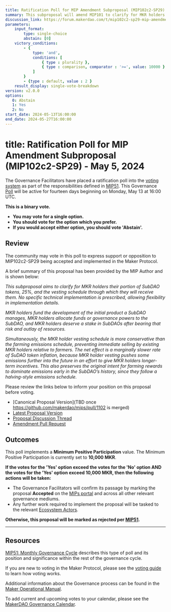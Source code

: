 ```yaml
---
title: Ratification Poll for MIP Amendment Subproposal (MIP102c2-SP29) - May 5, 2024
summary: This subproposal will amend MIP101 to clarify for MKR holders their portion of SubDAO tokens, 25%, and the vesting schedule through which they will receive them.
discussion_link: https://forum.makerdao.com/t/mip102c2-sp29-mip-amendment-subproposals/23672
parameters:
    input_format:
        type: single-choice
        abstain: [0]
    victory_conditions:
        - {
            type: 'and',
            conditions: [
                { type : plurality },
                { type : comparison, comparator : '>=', value: 10000 }
            ]
        }
        - {type : default, value : 2 }
    result_display: single-vote-breakdown
version: v2.0.0
options:
   0: Abstain
   1: Yes
   2: No
start_date: 2024-05-13T16:00:00
end_date: 2024-05-27T16:00:00
---
```

# title: Ratification Poll for MIP Amendment Subproposal (MIP102c2-SP29) - May 5, 2024

The Governance Facilitators have placed a ratification poll into the [voting system](https://vote.makerdao.com/polling) as part of the responsibilities defined in [MIP51](https://mips.makerdao.com/mips/details/MIP51). This Governance [Poll](https://manual.makerdao.com/governance/governance-cycle/weekly-governance-cycle#weekly-governance-cycle-definitions-mip16c1) will be active for fourteen days beginning on Monday, May 13 at 16:00 UTC.

**This is a binary vote.**
- **You may vote for a single option.**
- **You should vote for the option which you prefer.**
- **If you would accept either option, you should vote 'Abstain'.**

## Review

The community may vote in this poll to express support or opposition to MIP102c2-SP29 being accepted and implemented in the Maker Protocol.

A brief summary of this proposal has been provided by the MIP Author and is shown below:

*This subproposal aims to clarify for MKR holders their portion of SubDAO tokens, 25%, and the vesting schedule through which they will receive them. No specific technical implementation is prescribed, allowing flexibility in implementation details.*

*MKR holders fund the development of the initial product a SubDAO manages, MKR holders allocate funds or governance powers to the SubDAO, and MKR holders deserve a stake in SubDAOs after bearing that risk and outlay of resources.*

*Simultaneously, the MKR holder vesting schedule is more conservative than the farming emissions schedule, preventing immediate selling by existing MKR holders relative to farmers. The net effect is a marginally slower rate of SuDAO token inflation, because MKR holder vesting pushes some emissions further into the future in an effort to give MKR holders longer-term incentives. This also preserves the original intent for farming rewards to dominate emissions early in the SubDAO’s history, since they follow a halving-style emissions schedule.*

Please review the links below to inform your position on this proposal before voting.
* [Canonical Proposal Version](TBD once https://github.com/makerdao/mips/pull/1102 is merged)
* [Latest Proposal Version](https://mips.makerdao.com/mips/details/MIP102c2SP29)
* [Proposal Discussion Thread](https://forum.makerdao.com/t/mip102c2-sp29-mip-amendment-subproposals/23672)
* [Amendment Pull Request](https://github.com/makerdao/mips/pull/1088)

## Outcomes

This poll implements a **Minimum Positive Participation** value. The Minimum Positive Participation is currently set to **10,000 MKR**.

**If the votes for the 'Yes' option exceed the votes for the 'No' option AND the votes for the 'Yes' option exceed 10,000 MKR, then the following actions will be taken:**
* The Governance Facilitators will confirm its passage by marking the proposal **Accepted** on the [MIPs portal](https://mips.makerdao.com/mips/list) and across all other relevant governance mediums.
* Any further work required to implement the proposal will be tasked to the relevant [Ecosystem Actors](https://mips.makerdao.com/mips/details/MIP101#7-professional-actors).

**Otherwise, this proposal will be marked as rejected per [MIP51](https://mips.makerdao.com/mips/details/MIP51#mip51c2-ratification-poll).**

---

## Resources

[MIP51: Monthly Governance Cycle](https://mips.makerdao.com/mips/details/MIP51) describes this type of poll and its position and significance within the rest of the governance cycle.

If you are new to voting in the Maker Protocol, please see the [voting guide](https://manual.makerdao.com/governance/voting-in-makerdao/on-chain-governance) to learn how voting works.

Additional information about the Governance process can be found in the [Maker Operational Manual](https://manual.makerdao.com).

To add current and upcoming votes to your calendar, please see the [MakerDAO Governance Calendar](https://manual.makerdao.com/makerdao/calendars/governance-calendar).
